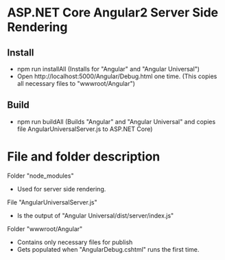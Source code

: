 ﻿# ASP.NET Core Angular2 Server Side Rendering

## Install
* npm run installAll (Installs for "Angular" and "Angular Universal")
* Open http://localhost:5000/Angular/Debug.html one time. (This copies all necessary files to "wwwroot/Angular")

## Build
* npm run buildAll (Builds "Angular" and "Angular Universal" and copies file AngularUniversalServer.js to ASP.NET Core)

# File and folder description
Folder "node_modules"
- Used for server side rendering.

File "AngularUniversalServer.js"
- Is the output of "Angular Universal/dist/server/index.js"

Folder "wwwroot/Angular"
- Contains only necessary files for publish
- Gets populated when "AngularDebug.cshtml" runs the first time.
